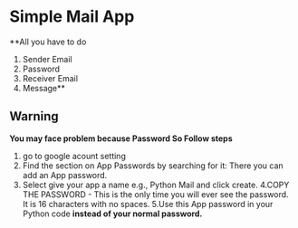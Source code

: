 # Simple Mail App
**All you have to do 
1. Sender Email
2. Password
3. Receiver Email
4. Message**
## Warning
**You may face problem because Password So Follow steps**
1. go to google acount setting
2. Find the section on App Passwords by searching for it:
  There you can add an App password.
3. Select give your app a name e.g., Python Mail and click create. 
4.COPY THE PASSWORD - This is the only time you will ever see the password. It is 16 characters with no spaces.
5.Use this App password in your Python code **instead of your normal password.**
